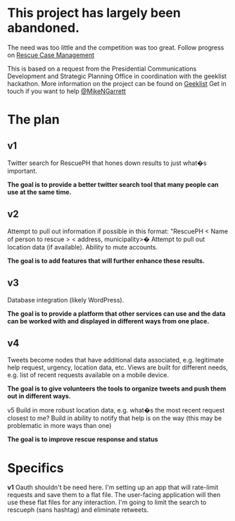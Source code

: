 # This project has largely been abandoned. 
The need was too little and the competition was too great. 
Follow progress on [Rescue Case Management](https://github.com/MikeNGarrett/rcm)

This is based on a request from the Presidential Communications Development and Strategic Planning Office in coordination with the geeklist hackathon.
More information on the project can be found on [Geeklist](https://geekli.st/hackathon/52793a2660fb3f52d50001f8/project/527d25fd93f6ab665b000068)
Get in touch if you want to help [@MikeNGarrett](http://twitter.com/mikengarrett)

# The plan

## v1
Twitter search for RescuePH that hones down results to just what�s important.

__The goal is to provide a better twitter search tool that many people can use at the same time.__

## v2
Attempt to pull out information if possible in this format: "RescuePH < Name of person to rescue > < address, municipality>�
Attempt to pull out location data (if available).
Ability to mute accounts.

__The goal is to add features that will further enhance these results.__

## v3
Database integration (likely WordPress).

__The goal is to provide a platform that other services can use and the data can be worked with and displayed in different ways from one place.__

## v4
Tweets become nodes that have additional data associated, e.g. legitimate help request, urgency, location data, etc.
Views are built for different needs, e.g. list of recent requests available on a mobile device.

__The goal is to give volunteers the tools to organize tweets and push them out in different ways.__

v5
Build in more robust location data, e.g. what�s the most recent request closest to me?
Build in ability to notify that help is on the way (this may be problematic in more ways than one)

__The goal is to improve rescue response and status__



# Specifics
__v1__
Oauth shouldn't be need here. I'm setting up an app that will rate-limit requests and save them to a flat file.
The user-facing application will then use these flat files for any interaction.
I'm going to limit the search to rescueph (sans hashtag) and eliminate retweets.


